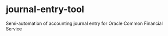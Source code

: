 # journal-entry-tool
Semi-automation of accounting journal entry for Oracle Common Financial Service
